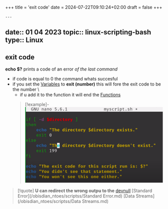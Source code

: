 +++
title = 'exit code'
date = 2024-07-22T09:10:24+02:00
draft = false
+++

    ---
date:: 01 04 2023
topic:: linux-scripting-bash
type:: Linux
---
## exit code 

**echo $?** prints a code of an error *of the last command*
- if code is equal to 0 the command whats succesful
- if you set the [Variables](/obisdian_ntoes/scriptss/Variables.md) to **exit (number)** this will fore the exit code to be the number \
	- if u add it to the function it will end the [Functions](/obisdian_ntoes/scriptss/Functions.md)
	>[!example]-
	> ![Pasted_image_20230401160713.png](/static/Pasted_image_20230401160713.png)

>[!quote] **U can redirect the wrong outpu to the** [devnull](/obisdian_ntoes/scriptss/devnull.md)
> [Standard Error](/obisdian_ntoes/scriptss/Standard Error.md) [Data Streams](/obisdian_ntoes/scriptss/Data Streams.md)
